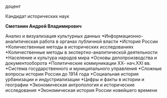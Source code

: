 доцент

Кандидат исторических наук

**Сметанин Андрей Владимирович**

Анализ и визуализация культурных данных
	*Информационно-аналитическая работа в органах публичной власти
	*История России
	*Количественные методы в исторических исследованиях
	*Количественные методы в экспертно-аналитической деятельности
	*Население и культура народов мира
	*Основы делопроизводства и документооборота
	*Политические коммуникации ХХ- нач.XXI вв.
	*Система государственного и муниципального управления
	*Сложные вопросы истории России до 1914 года
	*Социальная история урбанизации и индустриализации
	*Цифры и факты в истории и географии
	*Экономическая антропология и исторические исследования
	*Экономическая история России новейшего времени